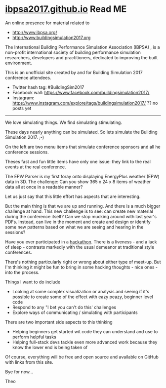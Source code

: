 # [ibpsa2017.github.io]( https://ibpsa2017.github.io ) Read ME

An online presence for material related to 

* http://www.ibpsa.org/
*  http://www.buildingsimulation2017.org

The International Building Performance Simulation Association (IBPSA) , is a non-profit international society of building performance simulation researchers, developers and practitioners, dedicated to improving the built environment.


This is an unofficial site created by and for Building Simulation 2017 conference attendees.

* Twitter hash tag: #BuildingSim2017
* Facebook wall: https://www.facebook.com/buildingsimulation2017/
* Instagram: https://www.instagram.com/explore/tags/buildingsimulation2017/ ?? no posts yet

***

We love simulating things. We find simulating stimulating.

These days nearly anything can be simulated. So lets simulate the Building Simulation 2017. ;-)

On the left are two menu items that simulate conference sponsors and all he conference sessions.

Theses fast and fun little items have only one issue: they link to the real events at the real conference.

The EPW Parser is my first foray onto displaying EnergyPlus weather (EPW) data in 3D. The challenge: Can you show 365 x 24 x 8 items of weather data all at once in a readable manner?

Let us just say that this little effort has aspects that are interesting.

But the main thing is that we are up and running. And there is a much bigger challenge at hand. This new challenge is to see: can create new material during the conference itself? Can we stop mucking around with last year's PDFs. Instead, can live in the moment and create and design or identify some new patterns based on what we are seeing and hearing in the sessions?

Have you ever participated in a [hackathon]( https://en.wikipedia.org/wiki/Hackathon ). There is a liveness - and a lack of sleep - contrasts markedly with the usual demeanor at traditional style conferences.

There's nothing particularly right or wrong about either type of meet-up. But I'm thinking it might be fun to bring in some hacking thoughts - nice ones - into the process.

Things I want to do include

* Looking at some complex visualization or analysis and seeing if it's possible to create some of the effect with eazy peazy, beginner level code
* Respond to any "I bet you can't do this' challenges
* Explore ways of communicating / simulating with participants

There are two important side aspects to this thinking

* Helping beginners get started wit code they can understand and use to perform helpful tasks
* Helping full-stack devs tackle even more advanced work because they know the lower end is being taken of 

Of course, everything will be free and open source and available on GitHub with links from this site.

Bye for now...

Theo







